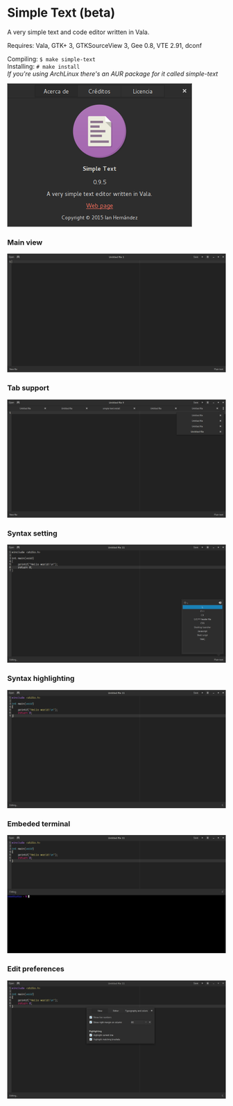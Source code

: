 # Simple Text (beta)
A very simple text and code editor written in Vala.

Requires: Vala, GTK+ 3, GTKSourceView 3, Gee 0.8, VTE 2.91, dconf

Compiling: `$ make simple-text`  
Installing: `# make install`  
*If you're using ArchLinux there's an AUR package for it called simple-text*

![About](screenshots/about.png)

### Main view
![Main view](screenshots/main-view.png)

### Tab support
![Tab support](screenshots/tab-support.png)

### Syntax setting
![Syntax setting](screenshots/syntax-setting.png)

### Syntax highlighting
![Syntax highlighting](screenshots/syntax-highlighting.png)

### Embeded terminal
![Embeded terminal](screenshots/embeded-terminal.png)

### Edit preferences
![Edit preferences](screenshots/editing-prefs.png)